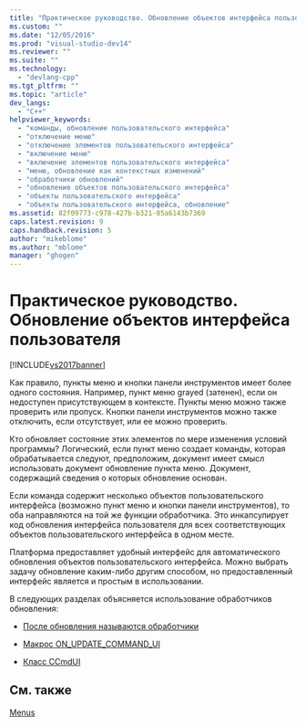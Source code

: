 ```yaml
---
title: "Практическое руководство. Обновление объектов интерфейса пользователя | Microsoft Docs"
ms.custom: ""
ms.date: "12/05/2016"
ms.prod: "visual-studio-dev14"
ms.reviewer: ""
ms.suite: ""
ms.technology: 
  - "devlang-cpp"
ms.tgt_pltfrm: ""
ms.topic: "article"
dev_langs: 
  - "C++"
helpviewer_keywords: 
  - "команды, обновление пользовательского интерфейса"
  - "отключение меню"
  - "отключение элементов пользовательского интерфейса"
  - "включение меню"
  - "включение элементов пользовательского интерфейса"
  - "меню, обновление как контекстных изменений"
  - "обработчики обновлений"
  - "обновление объектов пользовательского интерфейса"
  - "объекты пользовательского интерфейса"
  - "объекты пользовательского интерфейса, обновление"
ms.assetid: 82f09773-c978-427b-b321-05a6143b7369
caps.latest.revision: 9
caps.handback.revision: 5
author: "mikeblome"
ms.author: "mblome"
manager: "ghogen"
---
```

# Практическое руководство. Обновление объектов интерфейса пользователя
[!INCLUDE[vs2017banner](../assembler/inline/includes/vs2017banner.md)]

Как правило, пункты меню и кнопки панели инструментов имеет более одного состояния.  Например, пункт меню grayed \(затенен\), если он недоступен присутствующем в контексте.  Пункты меню можно также проверить или пропуск.  Кнопки панели инструментов можно также отключить, если отсутствует, или ее можно проверить.  
  
 Кто обновляет состояние этих элементов по мере изменения условий программы?  Логический, если пункт меню создает команды, которая обрабатывается следуют, предположим, документ имеет смысл использовать документ обновление пункта меню.  Документ, содержащий сведения о которых обновление основан.  
  
 Если команда содержит несколько объектов пользовательского интерфейса \(возможно пункт меню и кнопки панели инструментов\), то оба направляются на той же функции обработчика.  Это инкапсулирует код обновления интерфейса пользователя для всех соответствующих объектов пользовательского интерфейса в одном месте.  
  
 Платформа предоставляет удобный интерфейс для автоматического обновления объектов пользовательского интерфейса.  Можно выбрать задачу обновление каким\-либо другим способом, но предоставленный интерфейс является и простым в использовании.  
  
 В следующих разделах объясняется использование обработчиков обновления:  
  
-   [После обновления называются обработчики](../mfc/when-update-handlers-are-called.md)  
  
-   [Макрос ON\_UPDATE\_COMMAND\_UI](../mfc/on-update-command-ui-macro.md)  
  
-   [Класс CCmdUI](../mfc/the-ccmdui-class.md)  
  
## См. также  
 [Menus](../mfc/menus-mfc.md)